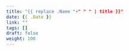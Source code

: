```yaml
---
title: "{{ replace .Name "-" " " | title }}"
date: {{ .Date }}
link: ""
tags: []
draft: false
weight: 100
---
```


